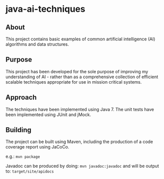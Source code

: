 java-ai-techniques
==================

## About

This project contains basic examples of common artificial intelligence (AI) algorithms and data structures.

## Purpose

This project has been developed for the sole purpose of improving my understanding of AI - rather than as a comprehensive collection of efficient scalable techniques appropriate for use in mission critical systems.

## Approach

The techniques have been implemented using Java 7. The unit tests have been implemented using JUnit and jMock.

## Building

The project can be built using Maven, including the production of a code coverage report using JaCoCo.

e.g.: `mvn package`

Javadoc can be produced by doing: `mvn javadoc:javadoc` and will be output to: `target/site/apidocs`
